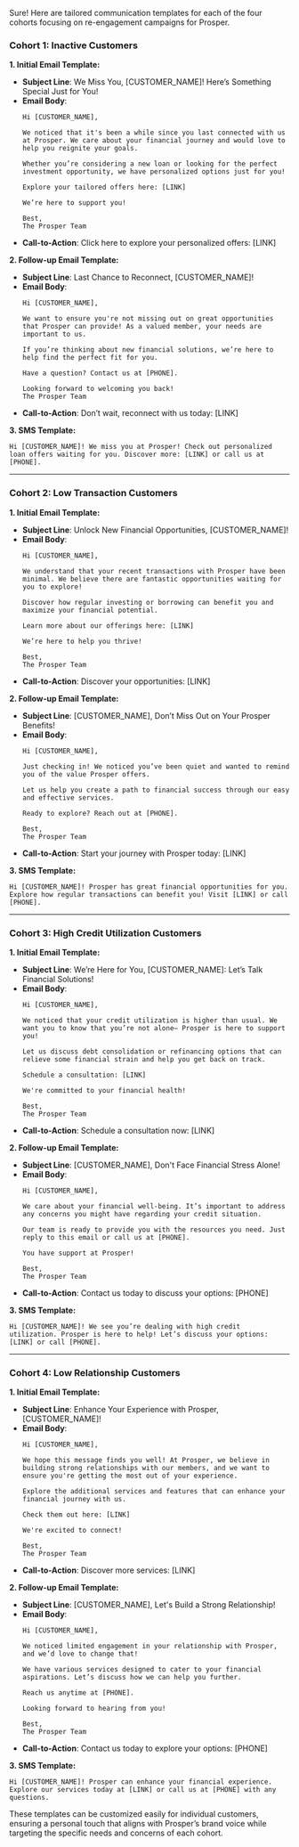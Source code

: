 Sure! Here are tailored communication templates for each of the four cohorts focusing on re-engagement campaigns for Prosper.

### Cohort 1: Inactive Customers

**1. Initial Email Template:**
   - **Subject Line**: We Miss You, [CUSTOMER_NAME]! Here’s Something Special Just for You!
   - **Email Body**: 
     ```
     Hi [CUSTOMER_NAME],

     We noticed that it's been a while since you last connected with us at Prosper. We care about your financial journey and would love to help you reignite your goals. 

     Whether you’re considering a new loan or looking for the perfect investment opportunity, we have personalized options just for you! 

     Explore your tailored offers here: [LINK]

     We’re here to support you!

     Best,  
     The Prosper Team  
     ```
   - **Call-to-Action**: Click here to explore your personalized offers: [LINK]

**2. Follow-up Email Template:**
   - **Subject Line**: Last Chance to Reconnect, [CUSTOMER_NAME]!
   - **Email Body**: 
     ```
     Hi [CUSTOMER_NAME],

     We want to ensure you're not missing out on great opportunities that Prosper can provide! As a valued member, your needs are important to us.

     If you’re thinking about new financial solutions, we’re here to help find the perfect fit for you. 

     Have a question? Contact us at [PHONE].

     Looking forward to welcoming you back!  
     The Prosper Team  
     ```
   - **Call-to-Action**: Don’t wait, reconnect with us today: [LINK]

**3. SMS Template:**
   ```
   Hi [CUSTOMER_NAME]! We miss you at Prosper! Check out personalized loan offers waiting for you. Discover more: [LINK] or call us at [PHONE].
   ```

---

### Cohort 2: Low Transaction Customers

**1. Initial Email Template:**
   - **Subject Line**: Unlock New Financial Opportunities, [CUSTOMER_NAME]!
   - **Email Body**: 
     ```
     Hi [CUSTOMER_NAME],

     We understand that your recent transactions with Prosper have been minimal. We believe there are fantastic opportunities waiting for you to explore!

     Discover how regular investing or borrowing can benefit you and maximize your financial potential. 

     Learn more about our offerings here: [LINK]

     We’re here to help you thrive!

     Best,  
     The Prosper Team  
     ```
   - **Call-to-Action**: Discover your opportunities: [LINK]

**2. Follow-up Email Template:**
   - **Subject Line**: [CUSTOMER_NAME], Don’t Miss Out on Your Prosper Benefits!
   - **Email Body**: 
     ```
     Hi [CUSTOMER_NAME],

     Just checking in! We noticed you’ve been quiet and wanted to remind you of the value Prosper offers.

     Let us help you create a path to financial success through our easy and effective services.

     Ready to explore? Reach out at [PHONE].

     Best,  
     The Prosper Team  
     ```
   - **Call-to-Action**: Start your journey with Prosper today: [LINK]

**3. SMS Template:**
   ```
   Hi [CUSTOMER_NAME]! Prosper has great financial opportunities for you. Explore how regular transactions can benefit you! Visit [LINK] or call [PHONE].
   ```

---

### Cohort 3: High Credit Utilization Customers

**1. Initial Email Template:**
   - **Subject Line**: We’re Here for You, [CUSTOMER_NAME]: Let’s Talk Financial Solutions!
   - **Email Body**: 
     ```
     Hi [CUSTOMER_NAME],

     We noticed that your credit utilization is higher than usual. We want you to know that you’re not alone— Prosper is here to support you!

     Let us discuss debt consolidation or refinancing options that can relieve some financial strain and help you get back on track. 

     Schedule a consultation: [LINK]

     We're committed to your financial health!

     Best,  
     The Prosper Team  
     ```
   - **Call-to-Action**: Schedule a consultation now: [LINK]

**2. Follow-up Email Template:**
   - **Subject Line**: [CUSTOMER_NAME], Don't Face Financial Stress Alone!
   - **Email Body**: 
     ```
     Hi [CUSTOMER_NAME],

     We care about your financial well-being. It’s important to address any concerns you might have regarding your credit situation.

     Our team is ready to provide you with the resources you need. Just reply to this email or call us at [PHONE].

     You have support at Prosper!

     Best,  
     The Prosper Team  
     ```
   - **Call-to-Action**: Contact us today to discuss your options: [PHONE]

**3. SMS Template:**
   ```
   Hi [CUSTOMER_NAME]! We see you’re dealing with high credit utilization. Prosper is here to help! Let’s discuss your options: [LINK] or call [PHONE].
   ```

---

### Cohort 4: Low Relationship Customers

**1. Initial Email Template:**
   - **Subject Line**: Enhance Your Experience with Prosper, [CUSTOMER_NAME]!
   - **Email Body**: 
     ```
     Hi [CUSTOMER_NAME],

     We hope this message finds you well! At Prosper, we believe in building strong relationships with our members, and we want to ensure you're getting the most out of your experience.

     Explore the additional services and features that can enhance your financial journey with us.

     Check them out here: [LINK]

     We're excited to connect!

     Best,  
     The Prosper Team  
     ```
   - **Call-to-Action**: Discover more services: [LINK]

**2. Follow-up Email Template:**
   - **Subject Line**: [CUSTOMER_NAME], Let's Build a Strong Relationship!
   - **Email Body**: 
     ```
     Hi [CUSTOMER_NAME],

     We noticed limited engagement in your relationship with Prosper, and we’d love to change that! 

     We have various services designed to cater to your financial aspirations. Let’s discuss how we can help you further.

     Reach us anytime at [PHONE].

     Looking forward to hearing from you!

     Best,  
     The Prosper Team  
     ```
   - **Call-to-Action**: Contact us today to explore your options: [PHONE]

**3. SMS Template:**
   ```
   Hi [CUSTOMER_NAME]! Prosper can enhance your financial experience. Explore our services today at [LINK] or call us at [PHONE] with any questions.
   ```

These templates can be customized easily for individual customers, ensuring a personal touch that aligns with Prosper’s brand voice while targeting the specific needs and concerns of each cohort.